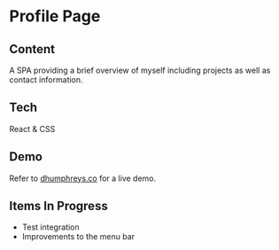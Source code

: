 # Profile Page

## Content
A SPA providing a brief overview of myself including projects as well as contact information.

## Tech
React & CSS

## Demo
Refer to [dhumphreys.co](http://www.dhumphreys.co) for a live demo.

## Items In Progress
* Test integration
* Improvements to the menu bar
